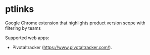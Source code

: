 # ptlinks
Google Chrome extension that highlights product version scope with filtering by teams

Supported web apps:
* Pivotaltracker (https://www.pivotaltracker.com/).
